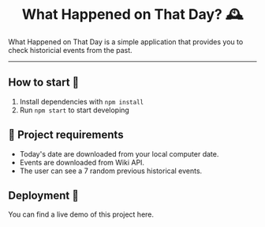 <h1 align="center">
  What Happened on That Day? 🕰️
</h1>

What Happened on That Day is a simple application that provides you to check historicial events from the past.

---

## How to start 🚀

1. Install dependencies with `npm install`
2. Run `npm start` to start developing

## 📝 Project requirements
- Today's date are downloaded from your local computer date.
- Events are downloaded from Wiki API.
- The user can see a 7 random previous historical events.

## Deployment 🚀

You can find a live demo of this project here.